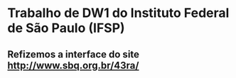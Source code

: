 # Trabalho de DW1 do Instituto Federal de São Paulo (IFSP)

## Refizemos a interface do site http://www.sbq.org.br/43ra/